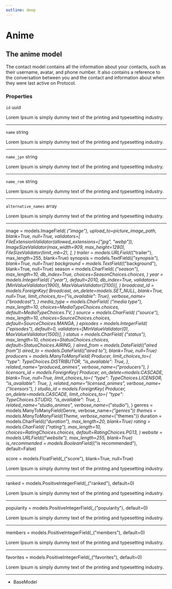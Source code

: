 ```yaml
---
outline: deep
---
```


# Anime

## The anime model

The contact model contains all the information about your contacts, such as their username, avatar, and phone number. It also contains a reference to the conversation between you and the contact and information about when they were last active on Protocol.

### Properties

`id`  uuid

Lorem Ipsum is simply dummy text of the printing and typesetting industry.

---

`name`  string

Lorem Ipsum is simply dummy text of the printing and typesetting industry.

---

`name_jpn` string

Lorem Ipsum is simply dummy text of the printing and typesetting industry.

---

`name_rom` string

Lorem Ipsum is simply dummy text of the printing and typesetting industry.

---

`alternative_names` array

Lorem Ipsum is simply dummy text of the printing and typesetting industry.

---

image = models.ImageField(
    _("image"),
    upload_to=picture_image_path,
    blank=True,
    null=True,
    validators=[
        FileExtensionValidator(allowed_extensions=["jpg", "webp"]),
        ImageSizeValidator(max_width=909, max_height=1280),
        FileSizeValidator(limit_mb=2),
    ],
)
trailer = models.URLField(_("trailer"), max_length=255, blank=True)
synopsis = models.TextField(_("synopsis"), blank=True, null=True)
background = models.TextField(_("background"), blank=True, null=True)
season = models.CharField(
    _("season"),
    max_length=10,
    db_index=True,
    choices=SeasonChoices.choices,
)
year = models.IntegerField(
    _("year"),
    default=2010,
    db_index=True,
    validators=[MinValueValidator(1900), MaxValueValidator(2100)],
)
broadcast_id = models.ForeignKey(
    Broadcast,
    on_delete=models.SET_NULL,
    blank=True,
    null=True,
    limit_choices_to={"is_available": True},
    verbose_name=_("broadcast"),
)
media_type = models.CharField(
    _("media type"),
    max_length=10,
    choices=MediaTypeChoices.choices,
    default=MediaTypeChoices.TV,
)
source = models.CharField(
    _("source"),
    max_length=10,
    choices=SourceChoices.choices,
    default=SourceChoices.MANGA,
)
episodes = models.IntegerField(
    _("episodes"),
    default=0,
    validators=[MinValueValidator(0), MaxValueValidator(1500)],
)
status = models.CharField(
    _("status"),
    max_length=10,
    choices=StatusChoices.choices,
    default=StatusChoices.AIRING,
)
aired_from = models.DateField(_("aired from"))
aired_to = models.DateField(_("aired to"), blank=True, null=True)
producers = models.ManyToManyField(
    Producer,
    limit_choices_to={
        "type": TypeChoices.DISTRIBUTOR,
        "is_available": True,
    },
    related_name="produced_animes",
    verbose_name=_("producers"),
)
licensors_id = models.ForeignKey(
    Producer,
    on_delete=models.CASCADE,
    blank=True,
    null=True,
    limit_choices_to={
        "type": TypeChoices.LICENSOR,
        "is_available": True,
    },
    related_name="licensed_animes",
    verbose_name=_("licensors"),
)
studio_id = models.ForeignKey(
    Producer,
    on_delete=models.CASCADE,
    limit_choices_to={
        "type": TypeChoices.STUDIO,
        "is_available": True,
    },
    related_name="studio_animes",
    verbose_name=_("studio"),
)
genres = models.ManyToManyField(Genre, verbose_name=_("genres"))
themes = models.ManyToManyField(Theme, verbose_name=_("themes"))
duration = models.CharField(_("duration"), max_length=20, blank=True)
rating = models.CharField(
    _("rating"),
    max_length=10,
    choices=RatingChoices.choices,
    default=RatingChoices.PG13,
)
website = models.URLField(_("website"), max_length=255, blank=True)
is_recommended = models.BooleanField(_("is recommended"), default=False)

score = models.FloatField(_("score"), blank=True, null=True)

Lorem Ipsum is simply dummy text of the printing and typesetting industry.

---
ranked = models.PositiveIntegerField(_("ranked"), default=0)

Lorem Ipsum is simply dummy text of the printing and typesetting industry.

---
popularity = models.PositiveIntegerField(_("popularity"), default=0)

Lorem Ipsum is simply dummy text of the printing and typesetting industry.

---
members = models.PositiveIntegerField(_("members"), default=0)

Lorem Ipsum is simply dummy text of the printing and typesetting industry.

---
favorites = models.PositiveIntegerField(_("favorites"), default=0)

Lorem Ipsum is simply dummy text of the printing and typesetting industry.

---

<!-- # is_publishing = models.BooleanField(_("is_publishing"), default=False)
# premiered = season + year
# aired = aired_from / aired_to -->

- BaseModel
